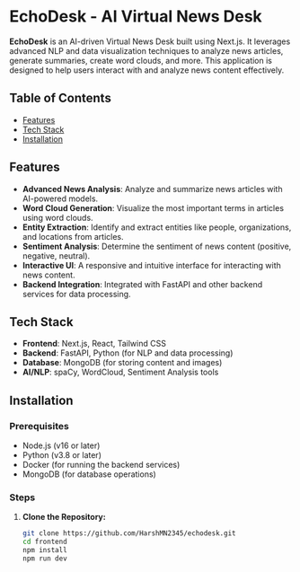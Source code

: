 # EchoDesk - AI Virtual News Desk

**EchoDesk** is an AI-driven Virtual News Desk built using Next.js. It leverages advanced NLP and data visualization techniques to analyze news articles, generate summaries, create word clouds, and more. This application is designed to help users interact with and analyze news content effectively.

## Table of Contents

- [Features](#features)
- [Tech Stack](#tech-stack)
- [Installation](#installation)

## Features

- **Advanced News Analysis**: Analyze and summarize news articles with AI-powered models.
- **Word Cloud Generation**: Visualize the most important terms in articles using word clouds.
- **Entity Extraction**: Identify and extract entities like people, organizations, and locations from articles.
- **Sentiment Analysis**: Determine the sentiment of news content (positive, negative, neutral).
- **Interactive UI**: A responsive and intuitive interface for interacting with news content.
- **Backend Integration**: Integrated with FastAPI and other backend services for data processing.

## Tech Stack

- **Frontend**: Next.js, React, Tailwind CSS
- **Backend**: FastAPI, Python (for NLP and data processing)
- **Database**: MongoDB (for storing content and images)
- **AI/NLP**: spaCy, WordCloud, Sentiment Analysis tools

## Installation

### Prerequisites

- Node.js (v16 or later)
- Python (v3.8 or later)
- Docker (for running the backend services)
- MongoDB (for database operations)

### Steps

1. **Clone the Repository:**

   ```bash
   git clone https://github.com/HarshMN2345/echodesk.git
   cd frontend
   npm install
   npm run dev
   
